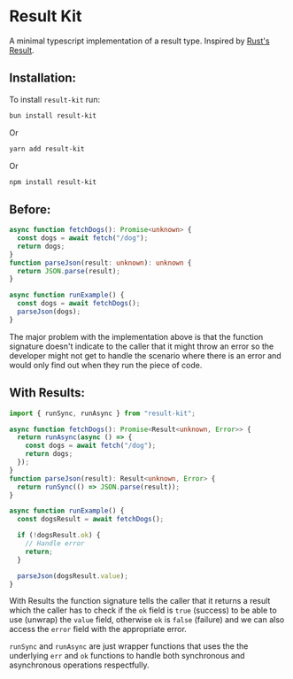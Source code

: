 # Result Kit

A minimal typescript implementation of a result type. Inspired by [Rust's Result](https://doc.rust-lang.org/book/ch09-02-recoverable-errors-with-result.html "Rust Result").

## Installation:

To install `result-kit` run:

```sh
bun install result-kit
```

Or

```sh
yarn add result-kit
```

Or

```sh
npm install result-kit
```

## Before:

```ts
async function fetchDogs(): Promise<unknown> {
  const dogs = await fetch("/dog");
  return dogs;
}
function parseJson(result: unknown): unknown {
  return JSON.parse(result);
}

async function runExample() {
  const dogs = await fetchDogs();
  parseJson(dogs);
}
```

The major problem with the implementation above is that the function signature doesn't indicate to the caller that it might throw an error so the developer might not get to handle the scenario where there is an error and would only find out when they run the piece of code.

## With Results:

```ts
import { runSync, runAsync } from "result-kit";

async function fetchDogs(): Promise<Result<unknown, Error>> {
  return runAsync(async () => {
    const dogs = await fetch("/dog");
    return dogs;
  });
}
function parseJson(result): Result<unknown, Error> {
  return runSync(() => JSON.parse(result));
}

async function runExample() {
  const dogsResult = await fetchDogs();

  if (!dogsResult.ok) {
    // Handle error
    return;
  }

  parseJson(dogsResult.value);
}
```

With Results the function signature tells the caller that it returns a result which the caller has to check if the `ok` field is `true` (success) to be able to use (unwrap) the `value` field, otherwise `ok` is `false` (failure) and we can also access the `error` field with the appropriate error.

`runSync` and `runAsync` are just wrapper functions that uses the the underlying `err` and `ok` functions to handle both synchronous and asynchronous operations respectfully.
